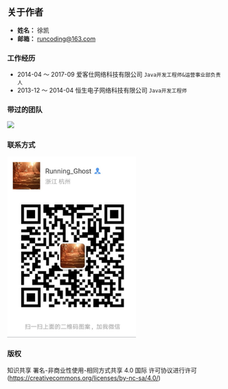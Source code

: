 ## 关于作者

- **姓名：** 徐凯
- **邮箱：** runcoding@163.com

### 工作经历

 - 2014-04 ～ 2017-09  爱客仕网络科技有限公司   `Java开发工程师&运营事业部负责人`
 - 2013-12 ～ 2014-04  恒生电子网络科技有限公司 `Java开发工程师`

### 带过的团队
<img src="https://dev-microweb.b0.upaiyun.com/market/pomp/static/ayx/aiyx-team.jpeg">

### 联系方式

<img  src="main/dist/use/wechat.jpeg" style="max-width: 300px;">

### 版权
知识共享 署名-非商业性使用-相同方式共享 4.0 国际 许可协议进行许可(https://creativecommons.org/licenses/by-nc-sa/4.0/)